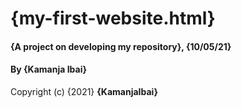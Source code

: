 # {my-first-website.html}
#### {A project on developing my repository}, {10/05/21}
#### By **{Kamanja Ibai}**
Copyright (c) {2021} **{KamanjaIbai}**
